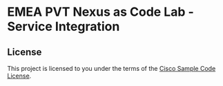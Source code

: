 # EMEA PVT Nexus as Code Lab - Service Integration


## License

This project is licensed to you under the terms of the [Cisco Sample
Code License](./LICENSE).



